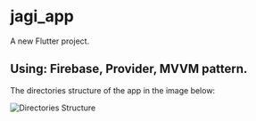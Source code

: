 # jagi_app

A new Flutter project.

## Using: Firebase, Provider, MVVM pattern. 

The directories structure of the app in the image below:

![Directories Structure](https://user-images.githubusercontent.com/62309234/154876561-40b943a1-bd74-4709-8d4a-5ce74561860a.png)

